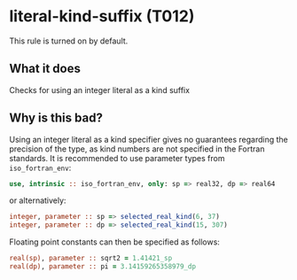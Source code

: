 # literal-kind-suffix (T012)
This rule is turned on by default.

## What it does
Checks for using an integer literal as a kind suffix

## Why is this bad?
Using an integer literal as a kind specifier gives no guarantees regarding the
precision of the type, as kind numbers are not specified in the Fortran
standards. It is recommended to use parameter types from `iso_fortran_env`:

```f90
use, intrinsic :: iso_fortran_env, only: sp => real32, dp => real64
```

or alternatively:

```f90
integer, parameter :: sp => selected_real_kind(6, 37)
integer, parameter :: dp => selected_real_kind(15, 307)
```

Floating point constants can then be specified as follows:

```f90
real(sp), parameter :: sqrt2 = 1.41421_sp
real(dp), parameter :: pi = 3.14159265358979_dp
```
